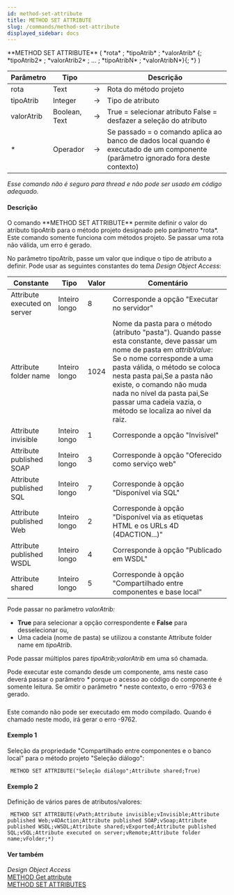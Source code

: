 ```yaml
---
id: method-set-attribute
title: METHOD SET ATTRIBUTE
slug: /commands/method-set-attribute
displayed_sidebar: docs
---
```


<!--REF #_command_.METHOD SET ATTRIBUTE.Syntax-->**METHOD SET ATTRIBUTE** ( *rota* ; *tipoAtrib* ; *valorAtrib* {; *tipoAtrib2* ; *valorAtrib2* ; ... ; *tipoAtribN* ; *valorAtribN*}{; *} )<!-- END REF-->
<!--REF #_command_.METHOD SET ATTRIBUTE.Params-->
| Parâmetro | Tipo |  | Descrição |
| --- | --- | --- | --- |
| rota | Text | &#8594;  | Rota do método projeto |
| tipoAtrib | Integer | &#8594;  | Tipo de atributo |
| valorAtrib | Boolean, Text | &#8594;  | True = selecionar atributo  False = desfazer a seleção do atributo |
| * | Operador | &#8594;  | Se passado = o comando aplica ao banco de dados local quando é executado de um componente (parâmetro ignorado fora deste contexto) |

<!-- END REF-->

*Esse comando não é seguro para thread e não pode ser usado em código adequado.*


#### Descrição 

<!--REF #_command_.METHOD SET ATTRIBUTE.Summary-->O comando **METHOD SET ATTRIBUTE** permite definir o valor do atributo tipoAtrib para o método projeto designado pelo parâmetro *rota*.<!-- END REF--> Este comando somente funciona com métodos projeto. Se passar uma rota não válida, um erro é gerado.

No parâmetro tipoAtrib, passe um valor que indique o tipo de atributo a definir. Pode usar as seguintes constantes do tema *Design Object Access*:  
  
| Constante                    | Tipo          | Valor | Comentário                                                                                                                                                                                                                                                                                                                                                   |
| ---------------------------- | ------------- | ----- | ------------------------------------------------------------------------------------------------------------------------------------------------------------------------------------------------------------------------------------------------------------------------------------------------------------------------------------------------------------ |
| Attribute executed on server | Inteiro longo | 8     | Corresponde a opção "Executar no servidor"                                                                                                                                                                                                                                                                                                                   |
| Attribute folder name        | Inteiro longo | 1024  | Nome da pasta para o método (atributo "pasta"). Quando passe esta constante, deve passar um nome de pasta em *attribValue*:<br/>Se o nome corresponde a uma pasta válida, o método se coloca nesta pasta pai,Se a pasta não existe, o comando não muda nada no nível da pasta pai,Se passar uma cadeia vazia, o método se localiza ao nível da raiz. |
| Attribute invisible          | Inteiro longo | 1     | Corresponde a opção "Invisível"                                                                                                                                                                                                                                                                                                                              |
| Attribute published SOAP     | Inteiro longo | 3     | Corresponde à opção "Oferecido como serviço web"                                                                                                                                                                                                                                                                                                             |
| Attribute published SQL      | Inteiro longo | 7     | Corresponde à opção "Disponível via SQL"                                                                                                                                                                                                                                                                                                                     |
| Attribute published Web      | Inteiro longo | 2     | Corresponde à opção "Disponível via as etiquetas HTML e os URLs 4D (4DACTION...)"                                                                                                                                                                                                                                                                            |
| Attribute published WSDL     | Inteiro longo | 4     | Corresponde à opção "Publicado em WSDL"                                                                                                                                                                                                                                                                                                                      |
| Attribute shared             | Inteiro longo | 5     | Corresponde à opção "Compartilhado entre componentes e base local"                                                                                                                                                                                                                                                                                           |

Pode passar no parâmetro *valorAtrib:*

* **True** para selecionar a opção correspondente e **False** para desselecionar ou,
* Uma cadeia (nome de pasta) se utilizou a constante Attribute folder name em *tipoAtrib*.

Pode passar múltiplos pares *tipoAtrib*;*valorAtrib* em uma só chamada.

Pode executar este comando desde um componente, ams neste caso deverá passar o parâmetro *\** porque o acesso ao código do componente é somente leitura. Se omitir o parâmetro *\** neste contexto, o erro -9763 é gerado.

##### 

Este comando não pode ser executado em modo compilado. Quando é chamado neste modo, irá gerar o erro -9762\. 

#### Exemplo 1 

Seleção da propriedade "Compartilhado entre componentes e o banco local" para o método projeto "Seleção diálogo":

```4d
 METHOD SET ATTRIBUTE("Seleção diálogo";Attribute shared;True)
```

#### Exemplo 2 

Definição de vários pares de atributos/valores:

```4d
 METHOD SET ATTRIBUTE(vPath;Attribute invisible;vInvisible;Attribute published Web;v4DAction;Attribute published SOAP;vSoap;Attribute published WSDL;vWSDL;Attribute shared;vExported;Attribute published SQL;vSQL;Attribute executed on server;vRemote;Attribute folder name;vFolder;*)
```

#### Ver também 

*Design Object Access*  
[METHOD Get attribute](method-get-attribute.md)  
[METHOD SET ATTRIBUTES](method-set-attributes.md)  